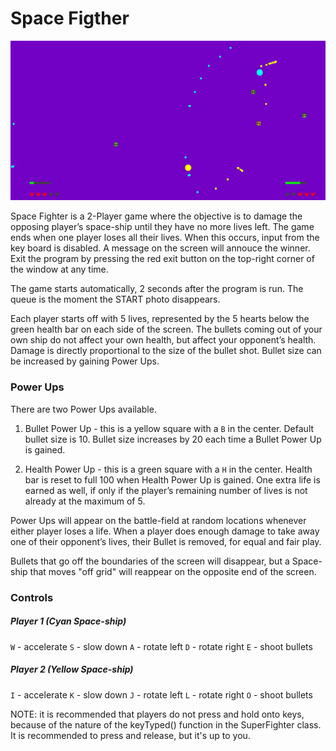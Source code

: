 # Space Figther

<img src='Picture/screenshot.jpg' alt='screenshot of gameplay'>

Space Fighter is a 2-Player game where the objective is to damage the opposing player’s space-ship until they have no more lives left. The game ends when one player loses all their lives. When this occurs, input from the key board is disabled. A message on the screen will annouce the winner. Exit the program by pressing the red exit button on the top-right corner of the window at any time.

The game starts automatically, 2 seconds after the program is run. The queue is the moment the START photo disappears.

Each player starts off with 5 lives, represented by the 5 hearts below the green health bar on each side of the screen. The bullets coming out of your own ship do not affect your own health, but affect your opponent’s health. Damage is directly proportional to the size of the bullet shot. Bullet size can be increased by gaining Power Ups.

### Power Ups

There are two Power Ups available.

1. Bullet Power Up - this is a yellow square with a `B` in the center. Default bullet size is 10. Bullet size increases by 20 each time a Bullet Power Up is gained. 

2. Health Power Up - this is a green square with a `H` in the center. Health bar is reset to full 100 when Health Power Up is gained. One extra life is earned as well, if only if the player’s remaining number of lives is not already at the maximum of 5.

Power Ups will appear on the battle-field at random locations whenever either player loses a life. When a player does enough damage to take away one of their opponent’s lives, their Bullet is removed, for equal and fair play.

Bullets that go off the boundaries of the screen will disappear, but a Space-ship that moves "off grid" will reappear on the
opposite end of the screen.

### Controls

##### Player 1 (Cyan Space-ship)

`W` - accelerate
`S` - slow down
`A` - rotate left
`D` - rotate right
`E` - shoot bullets

##### Player 2 (Yellow Space-ship)

`I` - accelerate
`K` - slow down
`J` - rotate left
`L` - rotate right
`O` - shoot bullets

NOTE: it is recommended that players do not press and hold onto keys, because of the nature of the keyTyped() function in the SuperFighter class. It is recommended to press and release, but it's up to you.
